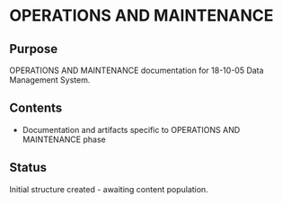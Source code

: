 # OPERATIONS AND MAINTENANCE

## Purpose
OPERATIONS AND MAINTENANCE documentation for 18-10-05 Data Management System.

## Contents
- Documentation and artifacts specific to OPERATIONS AND MAINTENANCE phase

## Status
Initial structure created - awaiting content population.
